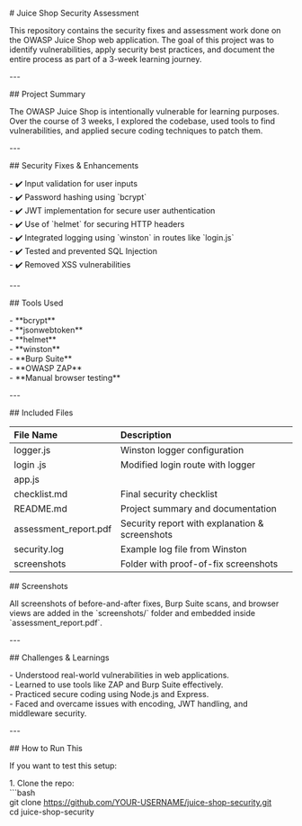 \# Juice Shop Security Assessment

This repository contains the security fixes and assessment work done on the OWASP Juice Shop web application. The goal of this project was to identify vulnerabilities, apply security best practices, and document the entire process as part of a 3-week learning journey.

\---

\#\#  Project Summary

The OWASP Juice Shop is intentionally vulnerable for learning purposes. Over the course of 3 weeks, I explored the codebase, used tools to find vulnerabilities, and applied secure coding techniques to patch them.

\---

\#\#  Security Fixes & Enhancements

\- ✔️ Input validation for user inputs  
\- ✔️ Password hashing using \`bcrypt\`  
\- ✔️ JWT implementation for secure user authentication  
\- ✔️ Use of \`helmet\` for securing HTTP headers  
\- ✔️ Integrated logging using \`winston\` in routes like \`login.js\`  
\- ✔️ Tested and prevented SQL Injection  
\- ✔️ Removed XSS vulnerabilities

\---

\#\#  Tools Used

\- \*\*bcrypt\*\*  
\- \*\*jsonwebtoken\*\*  
\- \*\*helmet\*\*  
\- \*\*winston\*\*  
\- \*\*Burp Suite\*\*  
\- \*\*OWASP ZAP\*\*  
\- \*\*Manual browser testing\*\*

\---

\#\#  Included Files

| File Name  | Description  |
| :---- | :---- |
| logger.js | Winston logger configuration    |
| login .js |  Modified login route with logger   |
| app.js |  |
| checklist.md | Final security checklist  |
| README.md | Project summary and documentation   |
| assessment\_report.pdf | Security report with explanation & screenshots |
| security.log | Example log file from Winston         |
| screenshots | Folder with proof-of-fix screenshots |

\#\#  Screenshots

All screenshots of before-and-after fixes, Burp Suite scans, and browser views are added in the \`screenshots/\` folder and embedded inside \`assessment\_report.pdf\`.

\---

\#\#  Challenges & Learnings

\- Understood real-world vulnerabilities in web applications.  
\- Learned to use tools like ZAP and Burp Suite effectively.  
\- Practiced secure coding using Node.js and Express.  
\- Faced and overcame issues with encoding, JWT handling, and middleware security.

\---

\#\#  How to Run This

If you want to test this setup:

1\. Clone the repo:  
   \`\`\`bash  
   git clone https://github.com/YOUR-USERNAME/juice-shop-security.git  
   cd juice-shop-security

